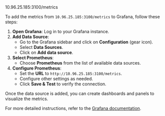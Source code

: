 10.96.25.185:3100/metrics

To add the metrics from `10.96.25.185:3100/metrics` to Grafana, follow these steps:

1. **Open Grafana**: Log in to your Grafana instance.
2. **Add Data Source**:
    - Go to the Grafana sidebar and click on **Configuration** (gear icon).
    - Select **Data Sources**.
    - Click on **Add data source**.
3. **Select Prometheus**:
    - Choose **Prometheus** from the list of available data sources.
4. **Configure Prometheus**:
    - Set the **URL** to `http://10.96.25.185:3100/metrics`.
    - Configure other settings as needed.
    - Click **Save & Test** to verify the connection.

Once the data source is added, you can create dashboards and panels to visualize the metrics.

For more detailed instructions, refer to the [Grafana documentation](https://grafana.com/docs/grafana/latest/getting-started/getting-started-prometheus/).



